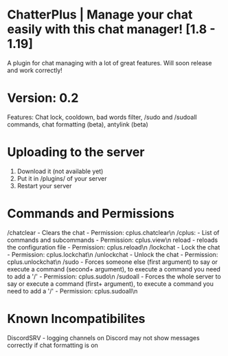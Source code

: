 # ChatterPlus | Manage your chat easily with this chat manager! [1.8 - 1.19]
A plugin for chat managing with a lot of great features. Will soon release and work correctly!

# Version: 0.2

Features: Chat lock, cooldown, bad words filter, /sudo and /sudoall commands, chat formatting (beta), antylink (beta)

# Uploading to the server

1. Download it (not available yet)
2. Put it in /plugins/ of your server
3. Restart your server

# Commands and Permissions

/chatclear - Clears the chat - Permission: cplus.chatclear\n
/cplus: - List of commands and subcommands - Permission: cplus.view\n
    reload - reloads the configuration file - Permission: cplus.reload\n
/lockchat - Lock the chat - Permission: cplus.lockchat\n
/unlockchat - Unlock the chat - Permission: cplus.unlockchat\n
/sudo - Forces someone else (first argument) to say or execute a command (second+ argument), to execute a command you need to add a '/' - Permission: cplus.sudo\n
/sudoall - Forces the whole server to say or execute a command (first+ argument), to execute a command you need to add a '/' - Permission: cplus.sudoall\n

# Known Incompatibilites

DiscordSRV - logging channels on Discord may not show messages correctly if chat formatting is on

